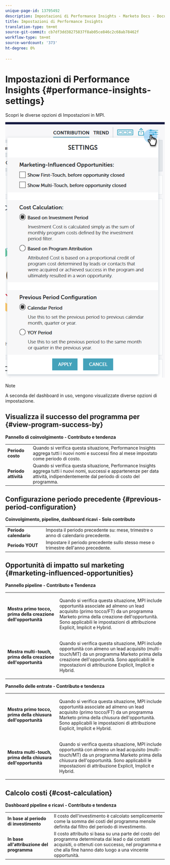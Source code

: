 ```yaml
---
unique-page-id: 13795492
description: Impostazioni di Performance Insights - Marketo Docs - Documentazione del prodotto
title: Impostazioni di Performance Insights
translation-type: tm+mt
source-git-commit: cb7df3dd38275837f8ab05ce846c2c68ab78462f
workflow-type: tm+mt
source-wordcount: '373'
ht-degree: 0%

---
```



# Impostazioni di Performance Insights {#performance-insights-settings}

Scopri le diverse opzioni di Impostazioni in MPI.

![](assets/1-3.png)

>[!NOTE]
>
>A seconda del dashboard in uso, vengono visualizzate diverse opzioni di impostazione.

## Visualizza il successo del programma per {#view-program-success-by}

**Pannello di coinvolgimento - Contributo e tendenza**

<table> 
 <tbody> 
  <tr> 
   <td><strong>Periodo costo</strong></td> 
   <td>Quando si verifica questa situazione, Performance Insights aggrega tutti i nuovi nomi e successi fino al mese impostato come periodo di costo.</td> 
  </tr> 
  <tr> 
   <td><strong>Periodo attività</strong></td> 
   <td>Quando si verifica questa situazione, Performance Insights aggrega tutti i nuovi nomi, successi e appartenenze per data attività, indipendentemente dal periodo di costo del programma.</td> 
  </tr> 
 </tbody> 
</table>

## Configurazione periodo precedente {#previous-period-configuration}

**Coinvolgimento, pipeline, dashboard ricavi - Solo contributo**

<table> 
 <tbody> 
  <tr> 
   <td><strong>Periodo calendario</strong></td> 
   <td>Imposta il periodo precedente su: mese, trimestre o anno di calendario precedente.</td> 
  </tr> 
  <tr> 
   <td><strong>Periodo YOUT</strong></td> 
   <td>Impostare il periodo precedente sullo stesso mese o trimestre dell'anno precedente.</td> 
  </tr> 
 </tbody> 
</table>

## Opportunità di impatto sul marketing {#marketing-influenced-opportunities}

**Pannello pipeline - Contributo e Tendenza**

<table> 
 <tbody> 
  <tr> 
   <td><strong>Mostra primo tocco, prima della creazione dell'opportunità</strong></td> 
   <td><p>Quando si verifica questa situazione, MPI include opportunità associate ad almeno un lead acquisito (primo tocco/FT) da un programma Marketo prima della creazione dell'opportunità. Sono applicabili le impostazioni di attribuzione Explicit, Implicit e Hybrid.</p></td> 
  </tr> 
  <tr> 
   <td><strong>Mostra multi-touch, prima della creazione dell'opportunità</strong></td> 
   <td><p>Quando si verifica questa situazione, MPI include opportunità con almeno un lead acquisito (multi-touch/MT) da un programma Marketo prima della creazione dell'opportunità. Sono applicabili le impostazioni di attribuzione Explicit, Implicit e Hybrid.</p></td> 
  </tr> 
 </tbody> 
</table>

**Pannello delle entrate - Contributo e tendenza**

<table> 
 <tbody> 
  <tr> 
   <td><strong>Mostra primo tocco, prima della chiusura dell'opportunità</strong></td> 
   <td><p>Quando si verifica questa situazione, MPI include opportunità associate ad almeno un lead acquisito (primo tocco/FT) da un programma Marketo prima della chiusura dell'opportunità. Sono applicabili le impostazioni di attribuzione Explicit, Implicit e Hybrid.</p></td> 
  </tr> 
  <tr> 
   <td><strong>Mostra multi-touch, prima della chiusura dell'opportunità</strong></td> 
   <td><p>Quando si verifica questa situazione, MPI include opportunità con almeno un lead acquisito (multi-touch/MT) da un programma Marketo prima della chiusura dell'opportunità. Sono applicabili le impostazioni di attribuzione Explicit, Implicit e Hybrid.</p></td> 
  </tr> 
 </tbody> 
</table>

## Calcolo costi {#cost-calculation}

**Dashboard pipeline e ricavi - Contributo e tendenza**

<table> 
 <tbody> 
  <tr> 
   <td><strong>In base al periodo di investimento</strong></td> 
   <td>Il costo dell'investimento è calcolato semplicemente come la somma dei costi del programma mensile definita dal filtro del periodo di investimento.</td> 
  </tr> 
  <tr> 
   <td><strong>In base all'attribuzione del programma</strong></td> 
   <td>Il costo attribuito si basa su una parte del costo del programma determinata dai lead o dai contatti acquisiti, o ottenuti con successo, nel programma e che alla fine hanno dato luogo a una vincente opportunità.</td> 
  </tr> 
 </tbody> 
</table>
